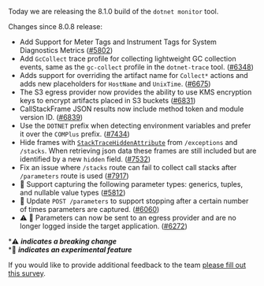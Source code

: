 Today we are releasing the 8.1.0 build of the `dotnet monitor` tool.

Changes since 8.0.8 release:

- Add Support for Meter Tags and Instrument Tags for System Diagnostics Metrics ([#5802](https://github.com/dotnet/dotnet-monitor/pull/5802))
- Add `GcCollect` trace profile for collecting lightweight GC collection events, same as the `gc-collect` profile in the `dotnet-trace` tool. ([#6348](https://github.com/dotnet/dotnet-monitor/pull/6348))
- Adds support for overriding the artifact name for `Collect*` actions and adds new placeholders for `HostName` and `UnixTime`. ([#6675](https://github.com/dotnet/dotnet-monitor/pull/6675))
- The S3 egress provider now provides the ability to use KMS encryption keys to encrypt artifacts placed in S3 buckets ([#6831](https://github.com/dotnet/dotnet-monitor/pull/6831))
- CallStackFrame JSON results now include method token and module version ID. ([#6839](https://github.com/dotnet/dotnet-monitor/pull/6839))
- Use the `DOTNET` prefix when detecting environment variables and prefer it over the `COMPlus` prefix. ([#7434](https://github.com/dotnet/dotnet-monitor/pull/7434))
- Hide frames with [`StackTraceHiddenAttribute`](https://learn.microsoft.com/dotnet/api/system.diagnostics.stacktracehiddenattribute) from `/exceptions` and `/stacks`. When retrieving json data these frames are still included but are identified by a new `hidden` field. ([#7532](https://github.com/dotnet/dotnet-monitor/pull/7532))
- Fix an issue where `/stacks` route can fail to collect call stacks after `/parameters` route is used ([#7917](https://github.com/dotnet/dotnet-monitor/pull/7917))
- 🔬 Support capturing the following parameter types: generics, tuples, and nullable value types ([#5812](https://github.com/dotnet/dotnet-monitor/pull/5812))
- 🔬 Update `POST /parameters` to support stopping after a certain number of times parameters are captured. ([#6060](https://github.com/dotnet/dotnet-monitor/pull/6060))
- ⚠️ 🔬 Parameters can now be sent to an egress provider and are no longer logged inside the target application. ([#6272](https://github.com/dotnet/dotnet-monitor/pull/6272))

\*⚠️ **_indicates a breaking change_** \
\*🔬 **_indicates an experimental feature_**

If you would like to provide additional feedback to the team [please fill out this survey](https://aka.ms/dotnet-monitor-survey?src=rn).

